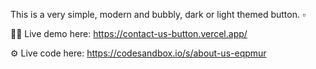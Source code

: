 This is a very simple, modern and bubbly, dark or light themed button. ▫️

🧑‍💻 Live demo here: https://contact-us-button.vercel.app/

⚙️ Live code here: https://codesandbox.io/s/about-us-eqpmur

